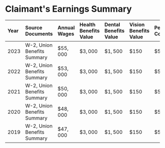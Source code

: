 # Claimant's Earnings Summary 

| Year | Source <br> Documents | Annual <br> Wages | Health <br> Benefits <br> Value | Dental <br> Benefits <br> Value | Vision <br> Benefits <br> Value | Pension <br> Contribution | Total <br> Compensation |
| :-- | :-- | :-- | :-- | :-- | :-- | :-- | :-- |
| 2023 | W-2, Union <br> Benefits <br> Summary | $\$ 55,000$ | $\$ 3,000$ | $\$ 1,500$ | $\$ 150$ | $\$ 5,000$ | $\$ 64,650$ |
| 2022 | W-2, Union <br> Benefits <br> Summary | $\$ 53,000$ | $\$ 3,000$ | $\$ 1,500$ | $\$ 150$ | $\$ 5,000$ | $\$ 62,650$ |
| 2021 | W-2, Union <br> Benefits <br> Summary | $\$ 50,000$ | $\$ 3,000$ | $\$ 1,500$ | $\$ 150$ | $\$ 5,000$ | $\$ 59,650$ |
| 2020 | W-2, Union <br> Benefits <br> Summary | $\$ 48,000$ | $\$ 3,000$ | $\$ 1,500$ | $\$ 150$ | $\$ 5,000$ | $\$ 57,650$ |
| 2019 | W-2, Union <br> Benefits <br> Summary | $\$ 47,000$ | $\$ 3,000$ | $\$ 1,500$ | $\$ 150$ | $\$ 5,000$ | $\$ 56,650$ |